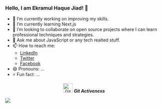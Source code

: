 ### Hello, I am Ekramul Haque Jiad! 👋

- 🔭 I’m currently working on improving my skills.
- 🌱 I’m currently learning Next.js
- 👯 I’m looking to collaborate on open source projects where I can learn professional techniques and strategies.
- 💬 Ask me about JavaScript or any tech realted stuff.
- 📫 How to reach me: 
  - [LinkedIn](https://www.linkedin.com/in/calmjiad)
  - [Twitter](https://www.twitter.com/calmjiad)
  - [Facebook](https://www.facebook.com/calmjiad)
- 😄 Pronouns: ...
- ⚡ Fun fact: ...


<p align="center">
 <img src="https://media.giphy.com/media/W5eoZHPpUx9sapR0eu/giphy.gif" width="30px" alt="Git"/>&nbsp;<i><b>Git Activeness</b></i></p>

<img src="https://github-readme-stats.vercel.app/api?username=calmjiad&&show_icons=true&title_color=ffffff&icon_color=bb2acf&text_color=daf7dc&bg_color=151515">
